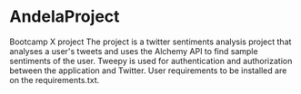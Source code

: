 # AndelaProject
Bootcamp X project
 The project is a twitter sentiments analysis project that analyses a user's tweets and uses the Alchemy API to find sample sentiments 
of the user.
Tweepy is used for authentication and authorization between the application and Twitter.
User requirements to be installed are on the requirements.txt.

